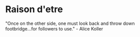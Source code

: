 

# Raison d'etre

"Once on the other side, one must look back and throw down footbridge...for followers to use." - Alice Koller


